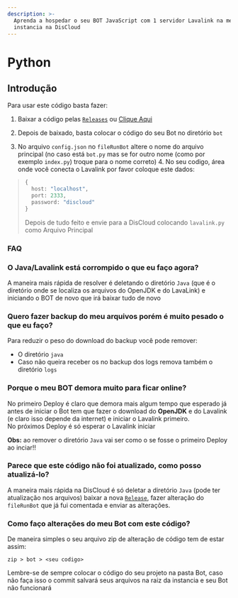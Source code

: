 ```yaml
---
description: >-
  Aprenda a hospedar o seu BOT JavaScript com 1 servidor Lavalink na mesma
  instancia na DisCloud
---
```


# Python

## Introdução

Para usar este código basta fazer: 

1. Baixar a código pelas [`Releases`](https://github.com/discloud/lavalink-python/releases) ou [Clique Aqui](https://github.com/discloud/lavalink-python/releases/latest/download/lavalink-python.zip) 

2. Depois de baixado, basta colocar o código do seu Bot no diretório `bot` 

3. No arquivo `config.json` no `fileRunBot` altere o nome do arquivo principal \(no caso está `bot.py` mas se for outro nome \(como por exemplo `index.py`\) troque para o nome correto\) 4. No seu codigo, área onde você conecta o Lavalink por favor coloque este dados:

> ```python
> {
>   host: "localhost",
>   port: 2333,
>   password: "discloud"
> }
> ```
>
> Depois de tudo feito e envie para a DisCloud colocando `lavalink.py` como Arquivo Principal

### FAQ

### O Java/Lavalink está corrompido o que eu faço agora?

A maneira mais rápida de resolver é deletando o diretório `Java` \(que é o diretório onde se localiza os arquivos do OpenJDK e do LavaLink\) e iniciando o BOT de novo que irá baixar tudo de novo

### Quero fazer backup do meu arquivos porém é muito pesado o que eu faço?

Para reduzir o peso do download do backup você pode remover:

* O diretório `java`
* Caso não queira receber os no backup dos logs remova também o diretório `logs`

### Porque o meu BOT demora muito para ficar online?

No primeiro Deploy é claro que demora mais algum tempo que esperado já antes de iniciar o Bot tem que fazer o download do **OpenJDK** e do Lavalink \(e claro isso depende da internet\) e iniciar o Lavalink primeiro.  
 No próximos Deploy é só esperar o Lavalink iniciar

**Obs:** ao remover o diretório `Java` vai ser como o se fosse o primeiro Deploy ao inciar!!

### Parece que este código não foi atualizado, como posso atualizá-lo?

A maneira mais rápida na DisCloud é só deletar a diretório `Java` \(pode ter atualização nos arquivos\) baixar a nova [`Release`](https://github.com/discloud/lavalink-python/releases/latest/download/lavalink-python.zip), fazer alteração do `fileRunBot` que já fui comentada e enviar as alterações.

### Como faço alterações do meu Bot com este código?

De maneira simples o seu arquivo zip de alteração de código tem de estar assim:

```text
zip > bot > <seu codigo>
```

Lembre-se de sempre colocar o código do seu projeto na pasta Bot, caso não faça isso o commit salvará seus arquivos na raiz da instancia e seu Bot não funcionará 


